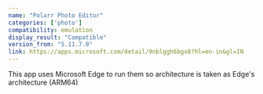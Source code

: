 ```yaml
---
name: "Polarr Photo Editor"
categories: ['photo']
compatibility: emulation
display_result: "Compatible"
version_from: "5.11.7.0"
link: https://apps.microsoft.com/detail/9nblggh6bgx8?hl=en-in&gl=IN
---
```


This app uses Microsoft Edge to run them so architecture is taken as Edge's architecture (ARM64)